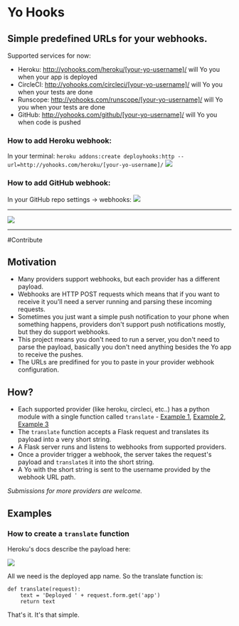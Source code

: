 # Yo Hooks

## Simple predefined URLs for your webhooks.

Supported services for now:
- Heroku: http://yohooks.com/heroku/[your-yo-username]/ will Yo you when your app is deployed
- CircleCI: http://yohooks.com/circleci/[your-yo-username]/ will Yo you when your tests are done 
- Runscope: http://yohooks.com/runscope/[your-yo-username]/ will Yo you when your tests are done
- GitHub: http://yohooks.com/github/[your-yo-username]/ will Yo you when code is pushed

### How to add Heroku webhook:
In your terminal:
```heroku addons:create deployhooks:http --url=http://yohooks.com/heroku/[your-yo-username]/```
![](http://cl.ly/2K0Z0G0U0w2z/Screen%20Shot%202016-02-11%20at%2010.58.33%20PM.png)

### How to add GitHub webhook:

In your GitHub repo settings -> webhooks:
![](http://cl.ly/0N3J1A280E3g/Screen%20Shot%202016-02-12%20at%2012.48.10%20PM.png)

---

![](http://cl.ly/0A0n0q2y050e/Screen%20Shot%202016-02-12%20at%203.57.34%20PM.png)  

---

#Contribute

## Motivation
* Many providers support webhooks, but each provider has a different payload.
* Webhooks are HTTP POST requests which means that if you want to receive it you'll need a server running and parsing these incoming requests.
* Sometimes you just want a simple push notification to your phone when something happens, providers don't support push notifications mostly, but they do support webhooks.
* This project means you don't need to run a server, you don't need to parse the payload, basically you don't need anything besides the Yo app to receive the pushes.
* The URLs are predifined for you to paste in your provider webhook configuration.

## How?
* Each supported provider (like heroku, circleci, etc..) has a python module with a single function called `translate` - [Example 1](https://github.com/YoApp/yo-hooks/blob/master/heroku.py), [Example 2](https://github.com/YoApp/yo-hooks/blob/master/github.py), [Example 3](https://github.com/YoApp/yo-hooks/blob/master/circleci.py)
* The `translate` function accepts a Flask request and translates its payload into a very short string.
* A Flask server runs and listens to webhooks from supported providers.
* Once a provider trigger a webhook, the server takes the request's payload and `translate`s it into the short string.
* A Yo with the short string is sent to the username provided by the webhook URL path.

*Submissions for more providers are welcome.*

## Examples

### How to create a `translate` function

Heroku's docs describe the payload here:

![](http://cl.ly/2d0w360A2P1J/Screen%20Shot%202016-02-11%20at%207.26.03%20PM.png)

All we need is the deployed app name. So the translate function is:
```
def translate(request):
    text = 'Deployed ' + request.form.get('app')
    return text
```
That's it.
It's that simple.

